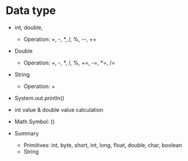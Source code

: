 # Data type
- int, double,
  - Operation: +, -, *, /, %, --, ++
- Double
  - Operation: +, -, *, /, %, +=, -=, *=, /= 
- String
  - Operation: +
- System.out.println()
- int value & double value calculation
- Math Symbol: ()

- Summary
    - Primitives: int, byte, short, int, long, float, double, char, boolean
    - String
